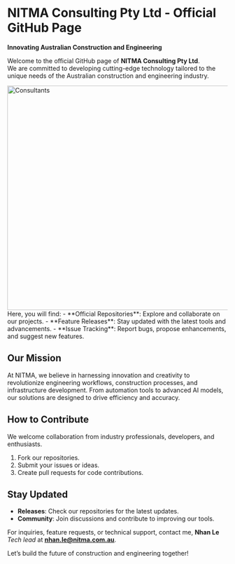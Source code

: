 # NITMA Consulting Pty Ltd - Official GitHub Page  

**Innovating Australian Construction and Engineering**  

Welcome to the official GitHub page of **NITMA Consulting Pty Ltd**.  
We are committed to developing cutting-edge technology tailored to the unique needs of the Australian construction and engineering industry.  

<img width="512" alt="Consultants" src="https://github.com/user-attachments/assets/fe613aaa-9e11-40c0-9b62-9f87aabadb06" />
Here, you will find:  
- **Official Repositories**: Explore and collaborate on our projects.  
- **Feature Releases**: Stay updated with the latest tools and advancements.  
- **Issue Tracking**: Report bugs, propose enhancements, and suggest new features.  

## Our Mission  
At NITMA, we believe in harnessing innovation and creativity to revolutionize engineering workflows, construction processes, and infrastructure development. From automation tools to advanced AI models, our solutions are designed to drive efficiency and accuracy.  

## How to Contribute  
We welcome collaboration from industry professionals, developers, and enthusiasts.  
1. Fork our repositories.  
2. Submit your issues or ideas.  
3. Create pull requests for code contributions.  

## Stay Updated  
- **Releases**: Check our repositories for the latest updates.  
- **Community**: Join discussions and contribute to improving our tools.  

For inquiries, feature requests, or technical support, contact me, **Nhan Le** _Tech lead_ at **nhan.le@nitma.com.au**.  

Let’s build the future of construction and engineering together!  
